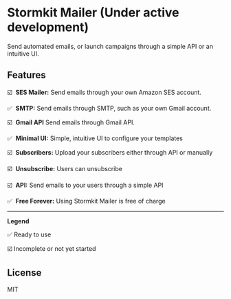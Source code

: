 # Stormkit Mailer (Under active development)

Send automated emails, or launch campaigns through a simple API or an intuitive UI.

## Features

☑️ &nbsp;**SES Mailer:** Send emails through your own Amazon SES account.

✅ &nbsp;**SMTP:** Send emails through SMTP, such as your own Gmail account.

☑️ &nbsp;**Gmail API** Send emails through Gmail API.

✅ &nbsp;**Minimal UI:** Simple, intuitive UI to configure your templates

☑️ &nbsp;**Subscribers:** Upload your subscribers either through API or manually

☑️ &nbsp;**Unsubscribe:** Users can unsubscribe

☑️ &nbsp;**API:** Send emails to your users through a simple API

✅ &nbsp;**Free Forever:** Using Stormkit Mailer is free of charge

---

**Legend**

✅ Ready to use

☑️ Incomplete or not yet started

## License

MIT
